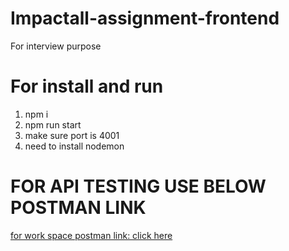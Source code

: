 # Impactall-assignment-frontend

For interview purpose

# For install and run

1. npm i
2. npm run start
3. make sure port is 4001
4. need to install nodemon

# FOR API TESTING USE BELOW POSTMAN LINK

[for work space postman link: click here](https://www.postman.com/errorhandler/workspace/impactall-interview-assignment)
